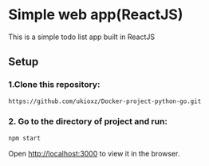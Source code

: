 # Simple web app(ReactJS)
This is a simple todo list app built in ReactJS

## Setup

### 1.Clone this repository:
```bash
https://github.com/ukioxz/Docker-project-python-go.git
```
### 2. Go to the directory of project and run:
```bash
npm start
```

Open [http://localhost:3000](http://localhost:3000) to view it in the browser.
